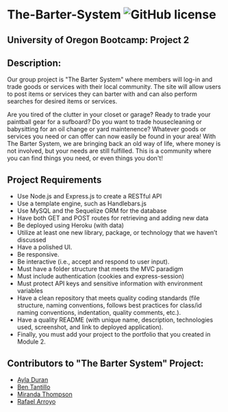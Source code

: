 # The-Barter-System  ![GitHub license](https://img.shields.io/npm/l/express?style=for-the-badge)
## University of Oregon Bootcamp: Project 2

## Description:
Our group project is "The Barter System" where members will log-in and trade goods or services with their local community. The site will allow users to post items or services they can barter with and can also perform searches for desired items or services. 

Are you tired of the clutter in your closet or garage? Ready to trade your paintball gear for a sufboard? Do you want to trade housecleaning or babysitting for an oil change or yard maintenence? Whatever goods or services you need or can offer can now easily be found in your area! With The Barter System, we are bringing back an old way of life, where money is not involved, but your needs are still fulfilled. This is a community where you can find things you need, or even things you don't! 


## Project Requirements
* Use Node.js and Express.js to create a RESTful API
* Use a template engine, such as Handlebars.js
* Use MySQL and the Sequelize ORM for the database
* Have both GET and POST routes for retrieving and adding new data
* Be deployed using Heroku (with data)
* Utilize at least one new library, package, or technology that we haven’t discussed
* Have a polished UI.
* Be responsive.
* Be interactive (i.e., accept and respond to user input).
* Must have a folder structure that meets the MVC paradigm
* Must include authentication (cookies and express-session)
* Must protect API keys and sensitive information with environment variables
* Have a clean repository that meets quality coding standards (file structure, naming conventions, follows best     practices for class/id naming conventions, indentation, quality comments, etc.).
* Have a quality README (with unique name, description, technologies used, screenshot, and link to deployed application).
* Finally, you must add your project to the portfolio that you created in Module 2.



## Contributors to "The Barter System" Project:

* [Ayla Duran](https://github.com/Ayla122)
* [Ben Tantillo](https://github.com/BTantillo)
* [Miranda Thompson](https://github.com/MirandaT77)
* [Rafael Arroyo](https://github.com/DuckArroyo)

